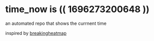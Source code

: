 # time_now is (( 1696273200648 ))

an automated repo that shows the currnent time

inspired by [breakingheatmap](https://github.com/breakingheatmap/breakingheatmap)